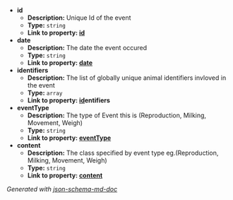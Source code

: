  - <b id="#/properties/id">id</b>
	 - **Description:** Unique Id of the event
	 - **Type:** `string`
	 - <b id="idid">Link to property: [id](#id)</b>
 - <b id="#/properties/date">date</b>
	 - **Description:** The date the event occured
	 - **Type:** `string`
	 - <b id="datedate">Link to property: [date](#date)</b>
 - <b id="#/properties/identifiers">identifiers</b>
	 - **Description:** The list of globally unique animal identifiers invloved in the event
	 - **Type:** `array`
	 - <b id="ididentifiers">Link to property: [id](#id)entifiers</b>
 - <b id="#/properties/eventType">eventType</b>
	 - **Description:** The type of Event this is (Reproduction, Milking, Movement, Weigh)
	 - **Type:** `string`
	 - <b id="eventtypeeventtype">Link to property: [eventType](#eventType)</b>
 - <b id="#/properties/content">content</b>
	 - **Description:** The class specified by event type eg.(Reproduction, Milking, Movement, Weigh)
	 - **Type:** `string`
	 - <b id="contentcontent">Link to property: [content](#content)</b>

_Generated with [json-schema-md-doc](https://brianwendt.github.io/json-schema-md-doc/)_